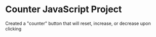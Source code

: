 # Counter JavaScript Project

Created a "counter" button that will reset, increase, or decrease upon clicking
